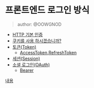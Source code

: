# 프론트엔드 로그인 방식

> author: @OOWGNOD

- [HTTP 기본 인증]()
- [쿠키를 사용 하시겠습니까?]()
- [토큰(Token)]()
    - [AccessToken,RefreshToken]()
- [세션(Session)]()
- [소셜 로그인(OAuth)]()
    - [Bearer]()

[내용](https://devdongwoo.notion.site/c35cb2c408144236b61a1d032326e331?pvs=4)
